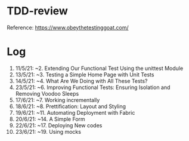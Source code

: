 # TDD-review

Reference: https://www.obeythetestinggoat.com/

# Log
1. 11/5/21: ~2. Extending Our Functional Test Using the unittest Module
2. 13/5/21: ~3. Testing a Simple Home Page with Unit Tests
3. 14/5/21: ~4. What Are We Doing with All These Tests?
4. 23/5/21: ~6. Improving Functional Tests: Ensuring Isolation and Removing Voodoo Sleeps
5. 17/6/21: ~7. Working incrementally
6. 18/6/21: ~8. Prettification: Layout and Styling
7. 19/6/21: ~11. Automating Deployment with Fabric
8. 20/6/21: ~14. A Simple Form
9. 22/6/21: ~17. Deploying New codes
10. 23/6/21: ~19. Using mocks
